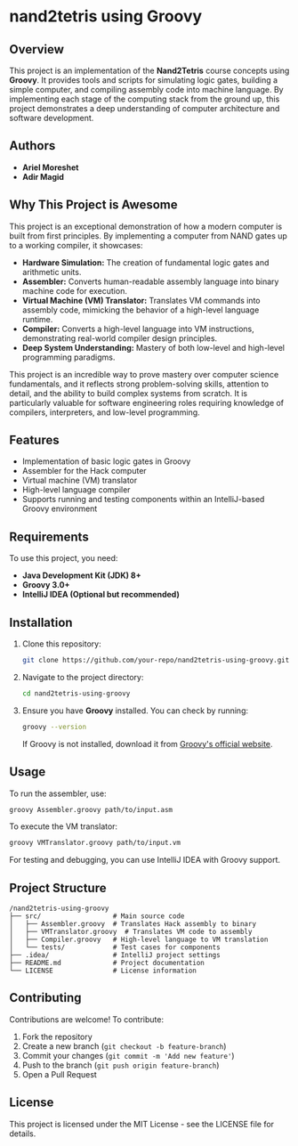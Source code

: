# nand2tetris using Groovy

## Overview
This project is an implementation of the **Nand2Tetris** course concepts using **Groovy**. It provides tools and scripts for simulating logic gates, building a simple computer, and compiling assembly code into machine language. By implementing each stage of the computing stack from the ground up, this project demonstrates a deep understanding of computer architecture and software development.

## Authors
- **Ariel Moreshet**
- **Adir Magid**

## Why This Project is Awesome
This project is an exceptional demonstration of how a modern computer is built from first principles. By implementing a computer from NAND gates up to a working compiler, it showcases:
- **Hardware Simulation:** The creation of fundamental logic gates and arithmetic units.
- **Assembler:** Converts human-readable assembly language into binary machine code for execution.
- **Virtual Machine (VM) Translator:** Translates VM commands into assembly code, mimicking the behavior of a high-level language runtime.
- **Compiler:** Converts a high-level language into VM instructions, demonstrating real-world compiler design principles.
- **Deep System Understanding:** Mastery of both low-level and high-level programming paradigms.

This project is an incredible way to prove mastery over computer science fundamentals, and it reflects strong problem-solving skills, attention to detail, and the ability to build complex systems from scratch. It is particularly valuable for software engineering roles requiring knowledge of compilers, interpreters, and low-level programming.

## Features
- Implementation of basic logic gates in Groovy
- Assembler for the Hack computer
- Virtual machine (VM) translator
- High-level language compiler
- Supports running and testing components within an IntelliJ-based Groovy environment

## Requirements
To use this project, you need:
- **Java Development Kit (JDK) 8+**
- **Groovy 3.0+**
- **IntelliJ IDEA (Optional but recommended)**

## Installation
1. Clone this repository:
   ```sh
   git clone https://github.com/your-repo/nand2tetris-using-groovy.git
   ```
2. Navigate to the project directory:
   ```sh
   cd nand2tetris-using-groovy
   ```
3. Ensure you have **Groovy** installed. You can check by running:
   ```sh
   groovy --version
   ```
   If Groovy is not installed, download it from [Groovy's official website](https://groovy-lang.org/).

## Usage
To run the assembler, use:
```sh
groovy Assembler.groovy path/to/input.asm
```

To execute the VM translator:
```sh
groovy VMTranslator.groovy path/to/input.vm
```

For testing and debugging, you can use IntelliJ IDEA with Groovy support.

## Project Structure
```
/nand2tetris-using-groovy
├── src/                  # Main source code
│   ├── Assembler.groovy  # Translates Hack assembly to binary
│   ├── VMTranslator.groovy  # Translates VM code to assembly
│   ├── Compiler.groovy   # High-level language to VM translation
│   └── tests/            # Test cases for components
├── .idea/                # IntelliJ project settings
├── README.md             # Project documentation
└── LICENSE               # License information
```

## Contributing
Contributions are welcome! To contribute:
1. Fork the repository
2. Create a new branch (`git checkout -b feature-branch`)
3. Commit your changes (`git commit -m 'Add new feature'`)
4. Push to the branch (`git push origin feature-branch`)
5. Open a Pull Request

## License
This project is licensed under the MIT License - see the LICENSE file for details.

